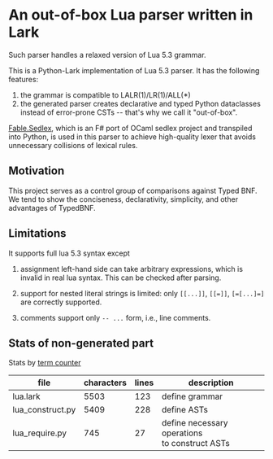 # An out-of-box Lua parser written in Lark

Such parser handles a relaxed version of Lua 5.3 grammar.

This is a Python-Lark implementation of Lua 5.3 parser. It has the following features:

1. the grammar is compatible to LALR(1)/LR(1)/ALL(*)
2. the generated parser creates declarative and typed Python dataclasses instead of error-prone CSTs -- that's why we call it "out-of-box".


[Fable.Sedlex](https://github.com/thautwarm/Fable.Sedlex), which is an F\# port of OCaml sedlex project and transpiled into Python, is used in this parser to achieve high-quality lexer that avoids unnecessary collisions of lexical rules.

## Motivation

This project serves as a control group of comparisons against Typed BNF. We tend to show the conciseness, declarativity, simplicity, and other advantages of TypedBNF.

## Limitations

It supports full lua 5.3 syntax except

1. assignment left-hand side can take arbitrary expressions, which is invalid in real lua syntax. This can be checked after parsing.

2. support for nested literal strings is limited: only `[[...]]`, `[[=]]`, `[=[...]=]` are correctly supported.

3. comments support only `-- ...` form, i.e., line comments.


## Stats of non-generated part

Stats by [term counter](https://gist.github.com/thautwarm/902f73fb772284a59fc2f1401a974eb3)

| file  | characters | lines | description |
|----|---|---|---|
| lua.lark | 5503 | 123 | define grammar |
| lua_construct.py | 5409 | 228 | define ASTs |
| lua_require.py |  745 | 27 | define necessary operations <br /> to construct ASTs |
